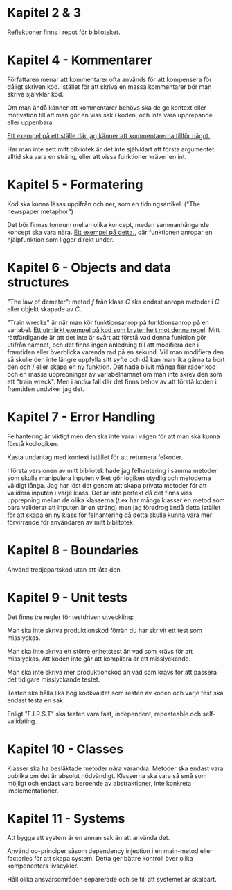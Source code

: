 # Kapitel 2 & 3

[Reflektioner finns i repot för biblioteket.](https://github.com/ma225tq/stringManipulationLib/blob/L2/reflektion.md)

# Kapitel 4 - Kommentarer

Författaren menar att kommentarer ofta används för att kompensera för dåligt skriven kod. Istället för att skriva en massa kommentarer bör man skriva självklar kod.

Om man ändå känner att kommentarer behövs ska de ge kontext eller motivation till att man gör en viss sak i koden, och inte vara upprepande eller uppenbara.

[Ett exempel på ett ställe där jag känner att kommentarerna tillför något.](./img/Screenshot%202023-11-30%20at%2020.18.19.png)

Har man inte sett mitt bibliotek är det inte självklart att första argumentet alltid ska vara en sträng, eller att vissa funktioner kräver en int.

# Kapitel 5 - Formatering

Kod ska kunna läsas uppifrån och ner, som en tidningsartikel. ("The newspaper metaphor")

Det bör finnas tomrum mellan olika koncept, medan sammanhängande koncept ska vara nära. [Ett exempel på detta.](./img/Screenshot%202023-11-30%20at%2020.27.37.png), där funktionen anropar en hjälpfunktion som ligger direkt under.

# Kapitel 6 - Objects and data structures

"The law of demeter": metod *f* från klass *C* ska endast anropa metoder i *C* eller objekt skapade av *C*.

"Train wrecks" är när man kör funktionsanrop på funktionsanrop på en variabel. [Ett utmärkt exempel på kod som bryter helt mot denna regel](./img/Screenshot%202023-11-30%20at%2020.37.07.pn). Mitt rättfärdigande är att det inte är svårt att förstå vad denna funktion gör utifrån namnet, och det finns ingen anledning till att modifiera den i framtiden eller överblicka varenda rad på en sekund. Vill man modifiera den så skulle den inte längre uppfylla sitt syfte och då kan man lika gärna ta bort den och / eller skapa en ny funktion. Det hade blivit många fler rader kod och en massa upprepningar av variabelnamnet om man inte skrev den som ett "train wreck". Men i andra fall där det finns behov av att förstå koden i framtiden undviker jag det.

# Kapitel 7 - Error Handling

Felhantering är viktigt men den ska inte vara i vägen för att man ska kunna förstå kodlogiken.

Kasta undantag med kontext istället för att returnera felkoder.

I första versionen av mitt bibliotek hade jag felhantering i samma metoder som skulle manipulera inputen vilket gör logiken otydlig och metoderna väldigt långa. Jag har löst det genom att skapa privata metoder för att validera inputen i varje klass. Det är inte perfekt då det finns viss upprepning mellan de olika klasserna (t.ex har många klasser en metod som bara validerar att inputen är en sträng) men jag föredrog ändå detta istället för att skapa en ny klass för felhantering då detta skulle kunna vara mer förvirrande för användaren av mitt biblitotek.

# Kapitel 8 - Boundaries

Använd tredjepartskod utan att låta den 


# Kapitel 9 - Unit tests

Det finns tre regler för testdriven utveckling:

Man ska inte skriva produktionskod förrän du har skrivit ett test som misslyckas.

Man ska inte skriva ett större enhetstest än vad som krävs för att misslyckas. Att koden inte går att kompilera är ett misslyckande.

Man ska inte skriva mer produktionskod än vad som krävs för att passera det tidigare misslyckande testet.

Testen ska hålla lika hög kodkvalitet som resten av koden och varje test ska endast testa en sak.

Enligt "F.I.R.S.T" ska testen vara fast, independent, repeateable och self-validating.

# Kapitel 10 - Classes

Klasser ska ha besläktade metoder nära varandra. Metoder ska endast vara publika om det är absolut nödvändigt. Klasserna ska vara så små som möjligt och endast vara beroende av abstraktioner, inte konkreta implementationer.

# Kapitel 11 - Systems

Att bygga ett system är en annan sak än att använda det. 

Använd oo-principer såsom dependency injection i en main-metod eller factories för att skapa system. Detta ger bättre kontroll över olika komponenters livscykler.

Håll olika ansvarsområden separerade och se till att systemet är skalbart.


